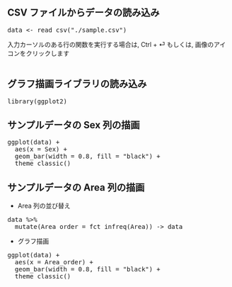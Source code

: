 ## CSV ファイルからデータの読み込み

<pre class="file" data-target="clipboard">
data <- read_csv("./sample.csv")
</pre>

入力カーソルのある行の関数を実行する場合は, Ctrl + &#9166; もしくは, 画像のアイコンをクリックします

<img src='' width=''>

## グラフ描画ライブラリの読み込み

<pre class="file" data-target="clipboard">
library(ggplot2)
</pre>

## サンプルデータの Sex 列の描画

<pre class="file" data-target="clipboard">
ggplot(data) +
  aes(x = Sex) +
  geom_bar(width = 0.8, fill = "black") +
  theme_classic()
</pre>

## サンプルデータの Area 列の描画

- Area 列の並び替え

<pre class="file" data-target="clipboard">
data %>%
  mutate(Area_order = fct_infreq(Area)) -> data
</pre>

- グラフ描画

<pre class="file" data-target="clipboard">
ggplot(data) +
  aes(x = Area_order) +
  geom_bar(width = 0.8, fill = "black") +
  theme_classic()
</pre>
